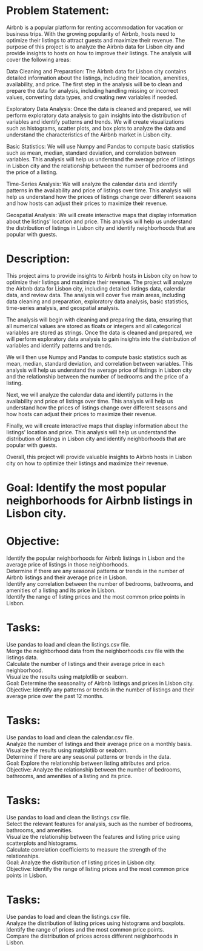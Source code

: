 # Problem Statement:

Airbnb is a popular platform for renting accommodation for vacation or business trips. With the growing popularity of Airbnb, hosts need to optimize their listings to attract guests and maximize their revenue. The purpose of this project is to analyze the Airbnb data for Lisbon city and provide insights to hosts on how to improve their listings. The analysis will cover the following areas:  

Data Cleaning and Preparation: The Airbnb data for Lisbon city contains detailed information about the listings, including their location, amenities, availability, and price. The first step in the analysis will be to clean and prepare the data for analysis, including handling missing or incorrect values, converting data types, and creating new variables if needed.  

Exploratory Data Analysis: Once the data is cleaned and prepared, we will perform exploratory data analysis to gain insights into the distribution of variables and identify patterns and trends. We will create visualizations such as histograms, scatter plots, and box plots to analyze the data and understand the characteristics of the Airbnb market in Lisbon city.  

Basic Statistics: We will use Numpy and Pandas to compute basic statistics such as mean, median, standard deviation, and correlation between variables. This analysis will help us understand the average price of listings in Lisbon city and the relationship between the number of bedrooms and the price of a listing.  

Time-Series Analysis: We will analyze the calendar data and identify patterns in the availability and price of listings over time. This analysis will help us understand how the prices of listings change over different seasons and how hosts can adjust their prices to maximize their revenue.  

Geospatial Analysis: We will create interactive maps that display information about the listings' location and price. This analysis will help us understand the distribution of listings in Lisbon city and identify neighborhoods that are popular with guests.  

# Description:
This project aims to provide insights to Airbnb hosts in Lisbon city on how to optimize their listings and maximize their revenue. The project will analyze the Airbnb data for Lisbon city, including detailed listings data, calendar data, and review data. The analysis will cover five main areas, including data cleaning and preparation, exploratory data analysis, basic statistics, time-series analysis, and geospatial analysis.  

The analysis will begin with cleaning and preparing the data, ensuring that all numerical values are stored as floats or integers and all categorical variables are stored as strings. Once the data is cleaned and prepared, we will perform exploratory data analysis to gain insights into the distribution of variables and identify patterns and trends.  

We will then use Numpy and Pandas to compute basic statistics such as mean, median, standard deviation, and correlation between variables. This analysis will help us understand the average price of listings in Lisbon city and the relationship between the number of bedrooms and the price of a listing.  

Next, we will analyze the calendar data and identify patterns in the availability and price of listings over time. This analysis will help us understand how the prices of listings change over different seasons and how hosts can adjust their prices to maximize their revenue.  

Finally, we will create interactive maps that display information about the listings' location and price. This analysis will help us understand the distribution of listings in Lisbon city and identify neighborhoods that are popular with guests.  

Overall, this project will provide valuable insights to Airbnb hosts in Lisbon city on how to optimize their listings and maximize their revenue.  


# Goal: Identify the most popular neighborhoods for Airbnb listings in Lisbon city.  

# Objective: 
Identify the popular neighborhoods for Airbnb listings in Lisbon and the average price of listings in those neighborhoods.  
Determine if there are any seasonal patterns or trends in the number of Airbnb listings and their average price in Lisbon.  
Identify any correlation between the number of bedrooms, bathrooms, and amenities of a listing and its price in Lisbon.  
Identify the range of listing prices and the most common price points in Lisbon.  

# Tasks:

Use pandas to load and clean the listings.csv file.  
Merge the neighborhood data from the neighborhoods.csv file with the listings data.  
Calculate the number of listings and their average price in each neighborhood.  
Visualize the results using matplotlib or seaborn.  
Goal: Determine the seasonality of Airbnb listings and prices in Lisbon city.  
Objective: Identify any patterns or trends in the number of listings and their average price over the past 12 months.  

# Tasks:

Use pandas to load and clean the calendar.csv file.  
Analyze the number of listings and their average price on a monthly basis.  
Visualize the results using matplotlib or seaborn.  
Determine if there are any seasonal patterns or trends in the data.  
Goal: Explore the relationship between listing attributes and price.  
Objective: Analyze the relationship between the number of bedrooms, bathrooms, and amenities of a listing and its price.  

# Tasks:

Use pandas to load and clean the listings.csv file.  
Select the relevant features for analysis, such as the number of bedrooms, bathrooms, and amenities.  
Visualize the relationship between the features and listing price using scatterplots and histograms.  
Calculate correlation coefficients to measure the strength of the relationships.  
Goal: Analyze the distribution of listing prices in Lisbon city.  
Objective: Identify the range of listing prices and the most common price points in Lisbon.  
  
# Tasks:

Use pandas to load and clean the listings.csv file.  
Analyze the distribution of listing prices using histograms and boxplots.  
Identify the range of prices and the most common price points.  
Compare the distribution of prices across different neighborhoods in Lisbon.  
